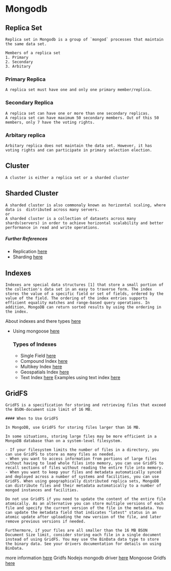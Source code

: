 # Mongodb

## Replica Set
    Replica set in Mongodb is a group of `mongod` processes that maintain the same data set.

    Members of a replica set
    1. Primary
    2. Secondary
    3. Arbitary

### Primary Replica
    A replica set must have one and only one primary member/replica.

### Secondary Replica
    A replica set can have one or more than one secondary replicas.
    A replica set can have maximum 50 secondary members. Out of this 50 members, only 7 have the voting rights.

### Arbitary replica
    Arbitary replica does not maintain the data set. However, it has voting rights and can participate in primary selection election.

## Cluster
    A cluster is either a replica set or a sharded cluster

## Sharded Cluster
    A sharded cluster is also commonaly known as horizontal scaling, where data is  distributed across many servers.
    or
    A sharded cluster is a collection of datasets across many shards(servers) in order to achieve horizontal scalability and better performance in read and write operations.

##### Further References
- Replication [here](https://docs.mongodb.com/manual/replication/)
- Sharding [here](https://docs.mongodb.com/manual/sharding/)


## Indexes
    Indexes are special data structures [1] that store a small portion of the collection's data set in an easy to traverse form. The index stores the value of a specific field or set of fields, ordered by the value of the field. The ordering of the index entries supports efficient equality matches and range-based query operations. In addition, MongoDB can return sorted results by using the ordering in the index.

About indexes and there types [here](https://docs.mongodb.com/manual/indexes/)
- Using mongoose [here](https://mongoosejs.com/docs/guide.html#indexes)

    ### Types of Indexes
    - Single Field [here](https://docs.mongodb.com/manual/core/index-single/)
    - Compound Index [here](https://docs.mongodb.com/manual/core/index-compound/)
    - Multikey Index [here](https://docs.mongodb.com/manual/core/index-multikey/)
    - Geospatials Index [here](https://docs.mongodb.com/manual/core/geospatial-indexes/)
    - Text Index [here](https://docs.mongodb.com/manual/core/index-text/)
        Examples using text index [here](https://docs.mongodb.com/manual/reference/operator/query/text/#examples)

## GridFS
    GridFS is a specification for storing and retrieving files that exceed the BSON-document size limit of 16 MB.

    #### When to Use GridFS

    In MongoDB, use GridFS for storing files larger than 16 MB.

    In some situations, storing large files may be more efficient in a MongoDB database than on a system-level filesystem.

    - If your filesystem limits the number of files in a directory, you can use GridFS to store as many files as needed.
    - When you want to access information from portions of large files without having to load whole files into memory, you can use GridFS to recall sections of files without reading the entire file into memory.
    - When you want to keep your files and metadata automatically synced and deployed across a number of systems and facilities, you can use GridFS. When using geographically distributed replica sets, MongoDB can distribute files and their metadata automatically to a number of mongod instances and facilities.

    Do not use GridFS if you need to update the content of the entire file atomically. As an alternative you can store multiple versions of each file and specify the current version of the file in the metadata. You can update the metadata field that indicates "latest" status in an atomic update after uploading the new version of the file, and later remove previous versions if needed.

    Furthermore, if your files are all smaller than the 16 MB BSON Document Size limit, consider storing each file in a single document instead of using GridFS. You may use the BinData data type to store the binary data. See your drivers documentation for details on using BinData.

more information [here](https://docs.mongodb.com/manual/core/gridfs/)
Gridfs Nodejs mongodb driver [here](https://mongodb.github.io/node-mongodb-native/4.2/classes/GridFSBucket.html)
Mongoose Gridfs [here](https://www.topcoder.com/thrive/articles/storing-large-files-in-mongodb-using-gridfs)